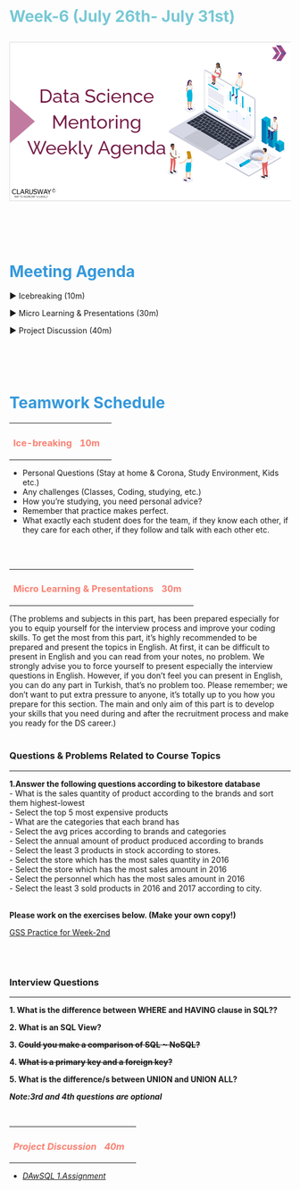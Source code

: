<h1><strong><span style="color: #77C8D5;">Week-6 (July 26th- July 31st)</strong></span>

![logo](ds_agenda_logo.png)

<br>


<h1><strong><span style="color: #3498DB;">Meeting Agenda</strong></h1></span>

<span class="c16 c30">▶ </span><span
class="c42 c82">Icebreaking (10m)</span><span class="c16 c23"> </span>

<span class="c16 c30">▶ </span><span
class="c42 c82">Micro Learning & Presentations (30m)</span><span class="c46 c42 c48"> </span>


<span class="c30">▶ </span><span class="c46 c48 c42">Project Discussion (40m)</span>

<br>
<br>
<br>

<div style="page-break-after: always;"></div>

<h1><strong><span style="color: #3498DB;">Teamwork Schedule</strong></h1></span>

<table style= "width:100%;">
                <tr>
                <td style="color: #FA8072; text-align:left "><h3><strong><p>Ice-breaking</td>
                <td style="color: #FA8072; text-align:right;"><h3><strong><p>10m</p><td>                </tr>
</table>

- Personal Questions (Stay at home & Corona, Study Environment, Kids etc.) 
- Any challenges (Classes, Coding, studying, etc.) 
- How you’re studying, you need personal advice? 
- Remember that practice makes perfect. 
- What exactly each student does for the team, if they know each other, if they care for each other, if they follow and talk with each other etc. 

<br>
<br>

<table style= "width:100%;">
                <tr>
                <td style="color: #FA8072; text-align:left "><h3><strong><p>Micro Learning & Presentations</td>
                <td style="color: #FA8072; text-align:right;"><h3><strong><p>30m</p><td>                </tr>
</table>
(The problems and subjects in this part, has been prepared especially for you to equip yourself for the interview process and improve your coding skills.
To get the most from this part, it’s highly recommended to be prepared and present the topics in English.
At first, it can be difficult to present in English and you can read from your notes, no problem.
We strongly advise you to force yourself to present especially the interview questions in English.
However, if you don’t feel you can present in English, you can do any part in Turkish, that’s no problem too.
Please remember; we don’t want to put extra pressure to anyone, it’s totally up to you how you prepare for this section.
The main and only aim of this part is to develop your skills that you need during and after the recruitment process and make you ready for the DS career.)
<br><br>

<h3><strong>Questions & Problems Related to Course Topics</strong></h4>
<hr>

**1.Answer the following questions according to bikestore database**
<br>- What is the sales quantity of product according to the brands and sort them highest-lowest 
<br>- Select the top 5 most expensive products <br>- What are the categories that each brand has 
<br>- Select the avg prices according to brands and categories 
<br>- Select the annual amount of product produced according to brands 
<br>- Select the least 3 products in stock according to stores. 
<br>- Select the store which has the most sales quantity in 2016 
<br>- Select the store which has the most sales amount in 2016 
<br>- Select the personnel which has the most sales amount in 2016 
<br>- Select the least 3 sold products in 2016 and 2017 according to city. 
<br>
<br>
                  

**Please work on the exercises below. (Make your own copy!)**

[GSS Practice for Week-2nd](https://docs.google.com/spreadsheets/d/1V8h_LqWp8aLiMBKnWyIndeui3ImNX0ZAcC48xcOupGE/edit)

<br><br>
<h3><strong>Interview Questions</strong></h4>
<hr>

**1. What is the difference  between <a> WHERE and HAVING </a> clause in SQL??**

**2. What is an <a>SQL View?</a>**

**3. <del>Could you make a comparison of <a>SQL ~ NoSQL?</a>**

**4. <del>What is a <a>primary key</a> and a <a>foreign key</a>?**

**5. What is the difference/s between  <a>UNION</a> and  <a>UNION ALL</a>?**

**<i>Note:3rd and 4th questions are optional**




 
<br>


<table style= "width:100%;">
                <tr>
                <td style="color: #FA8072; text-align:left "><h3><strong><p>Project Discussion</td>
                <td style="color: #FA8072; text-align:right;"><h3><strong><p>40m</p><td>                </tr>
                
</table>



- [DAwSQL 1.Assignment](https://lms.clarusway.com/mod/assign/view.php?id=10126) <br>


